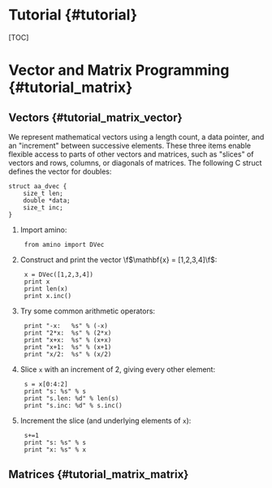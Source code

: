 Tutorial {#tutorial}
========

[TOC]


Vector and Matrix Programming {#tutorial_matrix}
=============================


Vectors {#tutorial_matrix_vector}
-------

We represent mathematical vectors using a length count, a data
pointer, and an "increment" between successive elements.  These three
items enable flexible access to parts of other vectors and matrices,
such as "slices" of vectors and rows, columns, or diagonals of
matrices.  The following C struct defines the vector for doubles:

    struct aa_dvec {
        size_t len;
        double *data;
        size_t inc;
    }


1. Import amino:

        from amino import DVec

2. Construct and print the vector \f$\mathbf{x} = [1,2,3,4]\f$:

        x = DVec([1,2,3,4])
        print x
        print len(x)
        print x.inc()

3. Try some common arithmetic operators:

        print "-x:   %s" % (-x)
        print "2*x:  %s" % (2*x)
        print "x+x:  %s" % (x+x)
        print "x+1:  %s" % (x+1)
        print "x/2:  %s" % (x/2)

4. Slice `x` with an increment of 2, giving every other element:

        s = x[0:4:2]
        print "s: %s" % s
        print "s.len: %d" % len(s)
        print "s.inc: %d" % s.inc()

5. Increment the slice (and underlying elements of `x`):

        s+=1
        print "s: %s" % s
        print "x: %s" % x


Matrices {#tutorial_matrix_matrix}
--------
